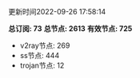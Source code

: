 更新时间2022-09-26 17:58:14

**总订阅: 73**
**总节点: 2613**
**有效节点: 725**
- v2ray节点: 269
- ss节点: 444
- trojan节点: 12
